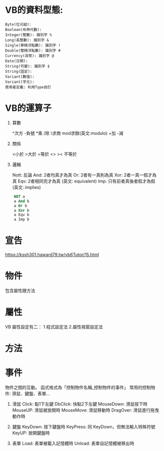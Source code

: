 # VB的資料型態:

    Byte(位元組):
    Boolean(布林代數): 
    Integer(整數): 識別字 %
    Long(長整數): 識別字 &
    Single(單精浮點數): 識別字 !
    Double(雙精浮點數): 識別字 #
    Currency(貨幣): 識別字 @
    Date(日期):
    String(可變): 識別字 $
    String(固定):
    Variant(數值):
    Variant(字元):
    使用者定義: 利用Type自訂

# VB的運算子
1. 算數
    
    ^次方
    -負號
    *乘
    /除
    \求商
    mod求餘(英文:modulo)
    +加
    -減

2. 關係
    
    <小於
    \>大於
    =等於
    <> >< 不等於
    
3. 邏輯
    
    Nott: 反論
    And: 2者均真才為真
    Or: 2者有一真則為真
    Xor: 2者一真一假才為真
    Eqv: 2者相同完才為真 (英文: equivalent)
    Imp: 只有前者真後者假才為假 (英文: implies)
    
```vb
    NOT a
    a And b
    a Or b
    a Xor b
    a Eqv b
    a Imp b
```

# 宣告
https://kssh301.haward79.tw/vb6Tutor/15.html

# 物件
包含屬性跟方法

# 屬性
VB 屬性設定有二：
    1.程式設定法
    2.屬性視窗設定法

# 方法

# 事件
物件之間的互動。
函式格式為「控制物件名稱_控制物件的事件」
常用的控制物件: 滑鼠、鍵盤、表單...

1. 滑鼠
Click: 點1下左鍵
DbClick: 快點2下左鍵
MouseDown: 滑鼠按下時
MouseUP: 滑鼠被放開時
MouseMove: 滑鼠移動時
DragOver: 滑鼠進行拖曳動作時

2. 鍵盤
KeyDown: 按下鍵盤時
KeyPress: 同 KeyDown，但無法輸入特殊符號
KeyUP: 放開鍵盤時

1. 表單
Load: 表單被載入記憶體時
Unload: 表單自記憶體被移出時